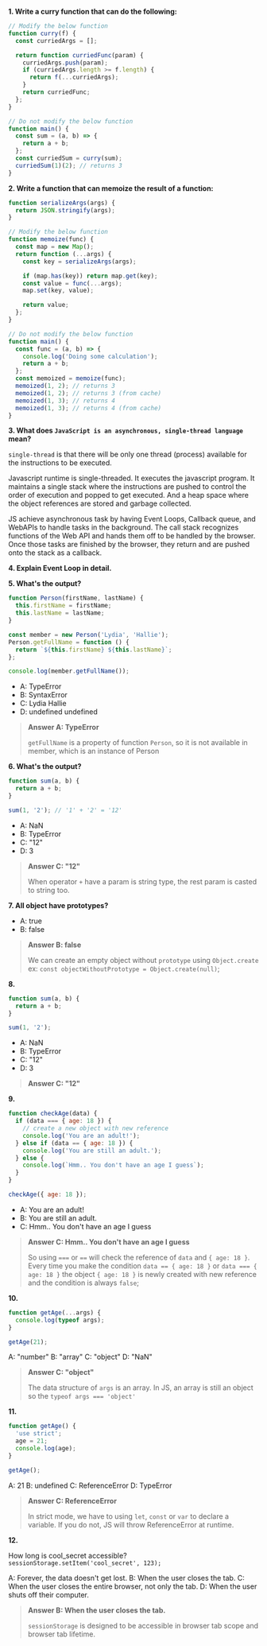 **1. Write a curry function that can do the following:**

```js
// Modify the below function
function curry(f) {
  const curriedArgs = [];

  return function curriedFunc(param) {
    curriedArgs.push(param);
    if (curriedArgs.length >= f.length) {
      return f(...curriedArgs);
    }
    return curriedFunc;
  };
}

// Do not modify the below function
function main() {
  const sum = (a, b) => {
    return a + b;
  };
  const curriedSum = curry(sum);
  curriedSum(1)(2); // returns 3
}
```

**2. Write a function that can memoize the result of a function:**

```js
function serializeArgs(args) {
  return JSON.stringify(args);
}

// Modify the below function
function memoize(func) {
  const map = new Map();
  return function (...args) {
    const key = serializeArgs(args);

    if (map.has(key)) return map.get(key);
    const value = func(...args);
    map.set(key, value);

    return value;
  };
}

// Do not modify the below function
function main() {
  const func = (a, b) => {
    console.log('Doing some calculation');
    return a + b;
  };
  const memoized = memoize(func);
  memoized(1, 2); // returns 3
  memoized(1, 2); // returns 3 (from cache)
  memoized(1, 3); // returns 4
  memoized(1, 3); // returns 4 (from cache)
}
```

**3. What does `JavaScript is an asynchronous, single-thread language` mean?**

`single-thread` is that there will be only one thread (process) available for the instructions to be executed.

Javascript runtime is single-threaded. It executes the javascript program. It maintains a single stack where the instructions are pushed to control the order of execution and popped to get executed. And a heap space where the object references are stored and garbage collected.

JS achieve asynchronous task by having Event Loops, Callback queue, and WebAPIs to handle tasks in the background. The call stack recognizes functions of the Web API and hands them off to be handled by the browser. Once those tasks are finished by the browser, they return and are pushed onto the stack as a callback.

**4. Explain Event Loop in detail.**

<!-- TODO: -->

**5. What's the output?**

```js
function Person(firstName, lastName) {
  this.firstName = firstName;
  this.lastName = lastName;
}

const member = new Person('Lydia', 'Hallie');
Person.getFullName = function () {
  return `${this.firstName} ${this.lastName}`;
};

console.log(member.getFullName());
```

- A: TypeError
- B: SyntaxError
- C: Lydia Hallie
- D: undefined undefined

> **Answer A: TypeError**
>
> `getFullName` is a property of function `Person`, so it is not available in member, which is an instance of Person

**6. What's the output?**

```js
function sum(a, b) {
  return a + b;
}

sum(1, '2'); // '1' + '2' = '12'
```

- A: NaN
- B: TypeError
- C: "12"
- D: 3

> **Answer C: "12"**
>
> When operator `+` have a param is string type, the rest param is casted to string too.

**7. All object have prototypes?**

- A: true
- B: false

> **Answer B: false**
>
> We can create an empty object without `prototype` using `Object.create`
> ex: `const objectWithoutPrototype = Object.create(null)`;

**8.**

```js
function sum(a, b) {
  return a + b;
}

sum(1, '2');
```

- A: NaN
- B: TypeError
- C: "12"
- D: 3

> **Answer C: "12"**

**9.**

```js
function checkAge(data) {
  if (data === { age: 18 }) {
    // create a new object with new reference
    console.log('You are an adult!');
  } else if (data == { age: 18 }) {
    console.log('You are still an adult.');
  } else {
    console.log(`Hmm.. You don't have an age I guess`);
  }
}

checkAge({ age: 18 });
```

- A: You are an adult!
- B: You are still an adult.
- C: Hmm.. You don't have an age I guess

> **Answer C: Hmm.. You don't have an age I guess**
>
> So using `===` or `==` will check the reference of `data` and `{ age: 18 }`. Every time you make the condition `data == { age: 18 }` or `data === { age: 18 }` the object `{ age: 18 }` is newly created with new reference and the condition is always `false`;

**10.**

```js
function getAge(...args) {
  console.log(typeof args);
}

getAge(21);
```

A: "number"
B: "array"
C: "object"
D: "NaN"

> **Answer C: "object"**
>
> The data structure of `args` is an array. In JS, an array is still an object so the `typeof args === 'object'`

**11.**

```js
function getAge() {
  'use strict';
  age = 21;
  console.log(age);
}

getAge();
```

A: 21
B: undefined
C: ReferenceError
D: TypeError

> **Answer C: ReferenceError**
>
> In strict mode, we have to using `let`, `const` or `var` to declare a variable. If you do not, JS will throw ReferenceError at runtime.

**12.**

How long is cool_secret accessible?
`sessionStorage.setItem('cool_secret', 123);`

A: Forever, the data doesn't get lost.
B: When the user closes the tab.
C: When the user closes the entire browser, not only the tab.
D: When the user shuts off their computer.

> **Answer B: When the user closes the tab.**
>
> `sessionStorage` is designed to be accessible in browser tab scope and browser tab lifetime.
